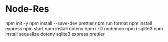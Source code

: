 # Node-Res

 npm init -y
 npm install --save-dev prettier
 npm run format
 npm install express
 npm start
 npm install dotenv
 npm i -D nodemon
 npm i sqlite3
 npm install sequelize dotenv sqlite3 express prettier